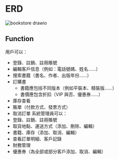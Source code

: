 # ERD
![bookstore drawio](https://github.com/yy1200/Online-bookstore/assets/92247082/aaa22136-3dba-4635-9291-30aca8d92696)

## Function
用戶可以：
- 登錄、註銷、註冊賬號
- 編輯客戶信息（例如：電話號碼、姓名……）
- 搜索書籍（書名、作者、出版年份……）
- 訂購書
  - 書籍應包括不同版本（例如平裝本、精裝版……）
  - 書價應包含折扣（VIP 與否、優惠券……）
- 庫存查看
- 賬單（付款方式、發票方式）
- 取消訂單
系統管理員可以：
- 登錄、註銷、註冊賬號
- 取貨地點、運送方式（添加、刪除、編輯）
- 書籍、庫存（添加、取消、編輯）
- 查看訂單明細、客戶記錄
- 財務管理
- 優惠券（為全部或部分客戶添加、取消、編輯）
